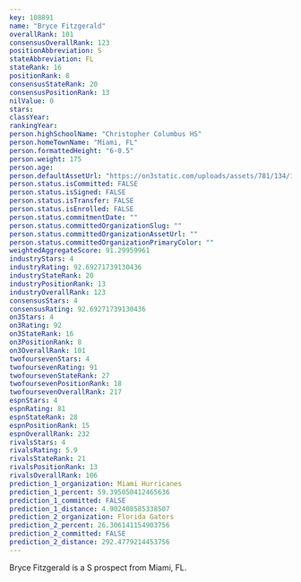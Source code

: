 ```yaml
---
key: 108891
name: "Bryce Fitzgerald"
overallRank: 101
consensusOverallRank: 123
positionAbbreviation: S
stateAbbreviation: FL
stateRank: 16
positionRank: 8
consensusStateRank: 20
consensusPositionRank: 13
nilValue: 0
stars: 
classYear: 
rankingYear: 
person.highSchoolName: "Christopher Columbus HS"
person.homeTownName: "Miami, FL"
person.formattedHeight: "6-0.5"
person.weight: 175
person.age: 
person.defaultAssetUrl: "https://on3static.com/uploads/assets/781/134/134781.png"
person.status.isCommitted: FALSE
person.status.isSigned: FALSE
person.status.isTransfer: FALSE
person.status.isEnrolled: FALSE
person.status.commitmentDate: ""
person.status.committedOrganizationSlug: ""
person.status.committedOrganizationAssetUrl: ""
person.status.committedOrganizationPrimaryColor: ""
weightedAggregateScore: 91.29959961
industryStars: 4
industryRating: 92.69271739130436
industryStateRank: 20
industryPositionRank: 13
industryOverallRank: 123
consensusStars: 4
consensusRating: 92.69271739130436
on3Stars: 4
on3Rating: 92
on3StateRank: 16
on3PositionRank: 8
on3OverallRank: 101
twofoursevenStars: 4
twofoursevenRating: 91
twofoursevenStateRank: 27
twofoursevenPositionRank: 18
twofoursevenOverallRank: 217
espnStars: 4
espnRating: 81
espnStateRank: 28
espnPositionRank: 15
espnOverallRank: 232
rivalsStars: 4
rivalsRating: 5.9
rivalsStateRank: 21
rivalsPositionRank: 13
rivalsOverallRank: 106
prediction_1_organization: Miami Hurricanes
prediction_1_percent: 59.395050412465636
prediction_1_committed: FALSE
prediction_1_distance: 4.902408585338507
prediction_2_organization: Florida Gators
prediction_2_percent: 26.306141154903756
prediction_2_committed: FALSE
prediction_2_distance: 292.4779214453756
---
```

Bryce Fitzgerald is a S prospect from Miami, FL.